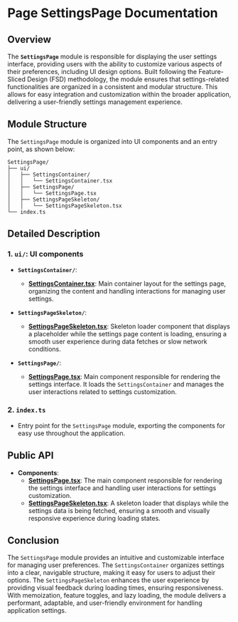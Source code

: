 # Page SettingsPage Documentation 

## Overview
The **`SettingsPage`**  module is responsible for displaying the user settings interface, providing users with the ability to customize various aspects of their preferences, including UI design options. Built following the Feature-Sliced Design (FSD) methodology, the module ensures that settings-related functionalities are organized in a consistent and modular structure. This allows for easy integration and customization within the broader application, delivering a user-friendly settings management experience.

## Module Structure

The `SettingsPage`  module is organized into UI components and an entry point, as shown below:
```text
SettingsPage/
├── ui/
│   ├── SettingsContainer/
│   │   └── SettingsContainer.tsx
│   ├── SettingsPage/
│   │   └── SettingsPage.tsx
│   ├── SettingsPageSkeleton/
│   │   └── SettingsPageSkeleton.tsx
└── index.ts
```

## Detailed Description

### 1. `ui/`: UI components
- **`SettingsContainer/`**:
    - [**SettingsContainer.tsx**](./ui/SettingsContainer/README.md): Main container layout for the settings page, organizing the content and handling interactions for managing user settings.

- **`SettingsPageSkeleton/`**:
  - [**SettingsPageSkeleton.tsx**](./ui/SettingsPageSkeleton/SettingsPageSkeleton.tsx): Skeleton loader component that displays a placeholder while the settings page content is loading, ensuring a smooth user experience during data fetches or slow network conditions.

- **`SettingsPage/`**:
  - [**SettingsPage.tsx**](./ui/SettingsPage/README.md):  Main component responsible for rendering the settings interface. It loads the `SettingsContainer` and manages the user interactions related to settings customization.


### 2. `index.ts`
- Entry point for the `SettingsPage` module, exporting the components for easy use throughout the application.

## Public API
- **Components**:
    - [**SettingsPage.tsx**](./ui/SettingsPage/README.md): The main component responsible for rendering the settings interface and handling user interactions for settings customization.
    - [**SettingsPageSkeleton.tsx**](./ui/SettingsPageSkeleton/SettingsPageSkeleton.tsx):  A skeleton loader that displays while the settings data is being fetched, ensuring a smooth and visually responsive experience during loading states.

## Conclusion
The `SettingsPage` module provides an intuitive and customizable interface for managing user preferences. The `SettingsContainer` organizes settings into a clear, navigable structure, making it easy for users to adjust their options. The `SettingsPageSkeleton` enhances the user experience by providing visual feedback during loading times, ensuring responsiveness. With memoization, feature toggles, and lazy loading, the module delivers a performant, adaptable, and user-friendly environment for handling application settings.
